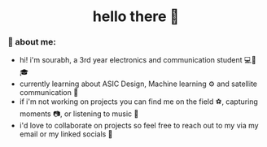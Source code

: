 <h1 align="center">
  hello there 👋
</h1>


### 📖 about me:
- hi! i'm sourabh, a 3rd year electronics and communication student 💻🔌🎓
- currently learning about ASIC Design, Machine learning ⚙ and satellite communication 📡
- if i'm not working on projects you can find me on the field ⚽, capturing moments 📷, or listening to music 🎵
- i'd love to collaborate on projects so feel free to reach out to my via my email or my linked socials 🚀
